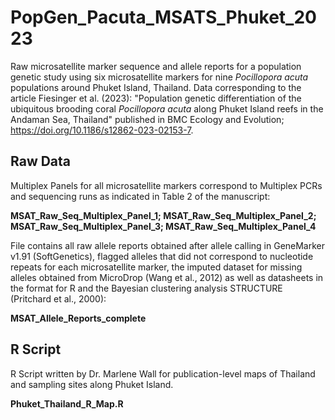 # PopGen_Pacuta_MSATS_Phuket_2023

Raw microsatellite marker sequence and allele reports for a population genetic study using six microsatellite markers for nine *Pocillopora acuta* populations around Phuket Island, Thailand. Data corresponding to the article Fiesinger et al. (2023): "Population genetic differentiation of the ubiquitous brooding coral *Pocillopora acuta* along Phuket Island reefs in the Andaman Sea, Thailand" published in BMC Ecology and Evolution; https://doi.org/10.1186/s12862-023-02153-7.

## Raw Data
Multiplex Panels for all microsatellite markers correspond to Multiplex PCRs and sequencing runs as indicated in Table 2 of the manuscript:

**MSAT_Raw_Seq_Multiplex_Panel_1;
MSAT_Raw_Seq_Multiplex_Panel_2;
MSAT_Raw_Seq_Multiplex_Panel_3;
MSAT_Raw_Seq_Multiplex_Panel_4**

File contains all raw allele reports obtained after allele calling in GeneMarker v1.91 (SoftGenetics), flagged alleles that did not correspond to nucleotide repeats for each microsatellite marker, the imputed dataset for missing alleles obtained from MicroDrop (Wang et al., 2012) as well as datasheets in the format for R and the Bayesian clustering analysis STRUCTURE (Pritchard et al., 2000):

**MSAT_Allele_Reports_complete**

## R Script 
R Script written by Dr. Marlene Wall for publication-level maps of Thailand and sampling sites along Phuket Island.

**Phuket_Thailand_R_Map.R**





